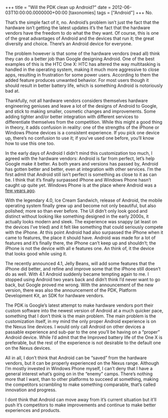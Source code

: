 +++
title = "Will the PDK clean up Android?"
date = 2012-06-03T10:00:00.0000000+00:00
[taxonomies]
tags = ["Android"]
+++
No.

That’s the simple fact of it, no. Android’s problem isn’t just the fact that the hardware isn’t getting the latest updates it’s the fact that the hardware vendors have the freedom to do what the they want. Of course, this is one of the great advantages of Android and the devices that run it; the great diversity and choice. There’s an Android device for everyone.

The problem however is that some of the hardware vendors (read all) think they can do a better job than Google designing Android. One of the best examples of this is the HTC One X: HTC has altered the way multitasking is handled in the operating system, making it much more aggressive to close apps, resulting in frustration for some power users. According to them the added feature produces unwanted behavior. For most users though it should result in better battery life, which is something Android is notoriously bad at.

Thankfully, not all hardware vendors considers themselves hardware engineering geniuses and leave a lot of the designs of Android to Google, and stick to making smaller, cosmetic changes and improvements. Some adding tighter and/or better integration with different services to differentiate themselves from the competition. While this might a good thing in theory, it adds confusion in reality: one of the strengths of the iPhone or Windows Phone devices is a consistent experience. If you pick one device up, there’s no confusion to use it; if you’ve used one before, you’ll know how to use this one too.

In the early days of Android I didn’t mind this customization too much, I agreed with the hardware vendors: Android is far from perfect, let’s help Google make it better. As both years and versions has passed by, Android has gotten better and better, even at integration with other services. I’m the first admit that Android still isn’t perfect is something as close to it as can be. I think that it’s finally surpassed iPhone and Windows Phone hasn’t caught up quite yet. Windows Phone is at the place where Android was a [few years ago](http://xkcd.com/1070/).

With the legendary 4.0, Ice Cream Sandwich, release of Android, the mobile operating system finally grew up and become not only beautiful, but also polished; more so than ever before. The UI didn’t only look good and distinct without looking like something designed in the early 2000s, it actually looks modern and sleek. The experience was snappy (at least on the devices I’ve tried) and it felt like something that could seriously compete with the iPhone. At this point Android had also surpassed the iPhone when it came to features, the place it should have. Android was made for a lot of features and it’s finally there, the iPhone can’t keep up and shouldn’t; the iPhone is not the device with all e features one. An think of, it the device that looks good while using it.

The recently announced 4.1, Jelly Beans, will add some features that the iPhone did better, and refine and improve some that the iPhone still doesn’t do as well. With 4.1 Android suddenly became tempting again to me. I stopped using Android two years back and didn’t think I’d never want to go back, but Google proved me wrong. With the announcement of the new version, there was also the announcement of the PDK, Platform Development Kit, an SDK for hardware vendors.

The PDK is Google’s latest attempt to make hardware vendors port their custom software into the newest version of Android at a much quicker pace, something that I don’t think is the main problem. The main problem is the customization itself, in my mind the only proper Android experience is on the Nexus line devices. I would only call Android on other devices a passable experience and sub-par to the one you’ll be having on a “proper” Android device. While I’d admit that the Improved battery life of the One X is preferable, but the rest of the experience is not desirable to the default one on the Nexus devices.

All in all, I don’t think that Android can be “saved” from the hardware vendors, but it can be properly experienced on the Nexus range. Although I’m mostly invested in Windows Phone myself, I can’t deny that I have a general interest what’s going on in the “enemy” camps. There’s nothing more that I want, than to other platforms to succeed at something, making the competitors scrambling to make something comparable, that’s called innovation and progress.

I dont think that Android can move away from it’s current situation but it’ll push it’s competitors to make improvements and continue to make better experiences and products.
